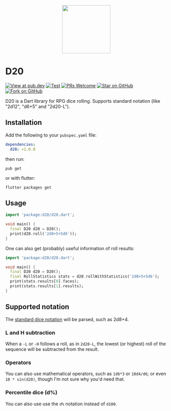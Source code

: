 <p align="center">
  <img src="https://camo.githubusercontent.com/ea37eaceae12eedced315029af7a335d34b4a018/68747470733a2f2f63646e2e706978616261792e636f6d2f70686f746f2f323031322f30342f31382f31352f30312f6879706572637562652d33373237385f3936305f3732302e706e67" width="150">
  <h1>D20</h1>
</p>

<!-- Badges -->
[![View at pub.dev][pub-badge]][pub-link]
[![Test][actions-badge]][actions-link]
[![PRs Welcome][prs-badge]][prs-link]
[![Star on GitHub][github-star-badge]][github-star-link]
[![Fork on GitHub][github-forks-badge]][github-forks-link]

[pub-badge]: https://img.shields.io/pub/v/d20?style=for-the-badge
[pub-link]: https://pub.dev/packages/d20

[actions-badge]: https://img.shields.io/github/workflow/status/comigor/d20/CI?style=for-the-badge
[actions-link]: https://github.com/comigor/d20/actions

[prs-badge]: https://img.shields.io/badge/PRs-welcome-brightgreen.svg?style=for-the-badge
[prs-link]: https://github.com/comigor/d20/issues

[github-star-badge]: https://img.shields.io/github/stars/comigor/d20.svg?style=for-the-badge&logo=github&logoColor=ffffff
[github-star-link]: https://github.com/comigor/d20/stargazers

[github-forks-badge]: https://img.shields.io/github/forks/comigor/d20.svg?style=for-the-badge&logo=github&logoColor=ffffff
[github-forks-link]: https://github.com/comigor/d20/network/members

D20 is a Dart library for RPG dice rolling. Supports standard notation (like "2d12", "d6+5" and "2d20-L").

## Installation

Add the following to your `pubspec.yaml` file:
```yaml
dependencies:
  d20: <1.0.0
```
then run:
```shell
pub get
```
or with flutter:
```shell
flutter packages get
```

## Usage

```dart
import 'package:d20/d20.dart';

void main() {
  final D20 d20 = D20();
  print(d20.roll('2d8+5+5d6'));
}

```

One can also get (probably) useful information of roll results:
```dart
import 'package:d20/d20.dart';

void main() {
  final D20 d20 = D20();
  final RollStatistics stats = d20.rollWithStatistics('2d8+5+5d6');
  print(stats.results[0].faces);
  print(stats.results[1].results);
}

```

## Supported notation
The [standard dice notation](https://en.wikipedia.org/wiki/Dice_notation) will be parsed, such as 2d8+4.

### L and H subtraction
When a `-L` or `-H` follows a roll, as in `2d20-L`, the lowest (or highest) roll of the sequence will be subtracted from the result.

### Operators
You can also use mathematical operators, such as `1d6*3` or `10d4/d6`; or even `10 * sin(d20)`, though I'm not sure why you'd need that.

### Percentile dice (d%)
You can also use use the `d%` notation instead of `d100`.
